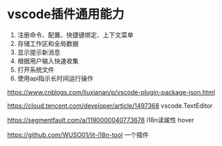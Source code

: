 # vscode插件通用能力
1. 注册命令、配置、快捷键绑定、上下文菜单
2. 存储工作区和全局数据
3. 显示提示新消息
4. 根据用户输入快速收集
5. 打开系统文件
6. 使用api指示长时间运行操作



https://www.cnblogs.com/liuxianan/p/vscode-plugin-package-json.html

https://cloud.tencent.com/developer/article/1497368  vscode.TextEditor

https://segmentfault.com/a/1190000040773678 i18n读属性 hover

https://github.com/WUSO01/lit-i18n-tool 一个插件
